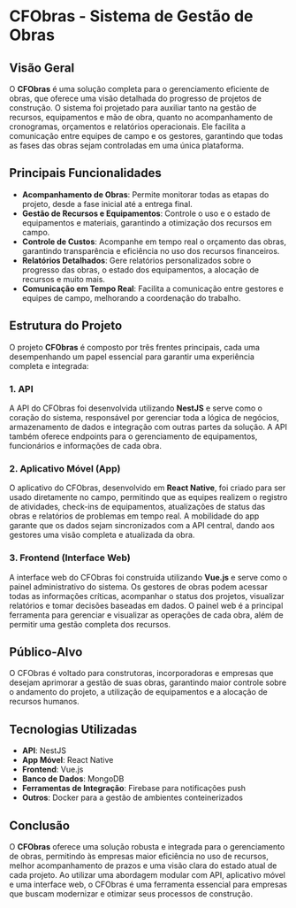 
# CFObras - Sistema de Gestão de Obras

## Visão Geral
O **CFObras** é uma solução completa para o gerenciamento eficiente de obras, que oferece uma visão detalhada do progresso de projetos de construção. O sistema foi projetado para auxiliar tanto na gestão de recursos, equipamentos e mão de obra, quanto no acompanhamento de cronogramas, orçamentos e relatórios operacionais. Ele facilita a comunicação entre equipes de campo e os gestores, garantindo que todas as fases das obras sejam controladas em uma única plataforma.

## Principais Funcionalidades
- **Acompanhamento de Obras**: Permite monitorar todas as etapas do projeto, desde a fase inicial até a entrega final.
- **Gestão de Recursos e Equipamentos**: Controle o uso e o estado de equipamentos e materiais, garantindo a otimização dos recursos em campo.
- **Controle de Custos**: Acompanhe em tempo real o orçamento das obras, garantindo transparência e eficiência no uso dos recursos financeiros.
- **Relatórios Detalhados**: Gere relatórios personalizados sobre o progresso das obras, o estado dos equipamentos, a alocação de recursos e muito mais.
- **Comunicação em Tempo Real**: Facilita a comunicação entre gestores e equipes de campo, melhorando a coordenação do trabalho.

## Estrutura do Projeto
O projeto **CFObras** é composto por três frentes principais, cada uma desempenhando um papel essencial para garantir uma experiência completa e integrada:

### 1. **API**
A API do CFObras foi desenvolvida utilizando **NestJS** e serve como o coração do sistema, responsável por gerenciar toda a lógica de negócios, armazenamento de dados e integração com outras partes da solução. A API também oferece endpoints para o gerenciamento de equipamentos, funcionários e informações de cada obra.

### 2. **Aplicativo Móvel (App)**
O aplicativo do CFObras, desenvolvido em **React Native**, foi criado para ser usado diretamente no campo, permitindo que as equipes realizem o registro de atividades, check-ins de equipamentos, atualizações de status das obras e relatórios de problemas em tempo real. A mobilidade do app garante que os dados sejam sincronizados com a API central, dando aos gestores uma visão completa e atualizada da obra.

### 3. **Frontend (Interface Web)**
A interface web do CFObras foi construída utilizando **Vue.js** e serve como o painel administrativo do sistema. Os gestores de obras podem acessar todas as informações críticas, acompanhar o status dos projetos, visualizar relatórios e tomar decisões baseadas em dados. O painel web é a principal ferramenta para gerenciar e visualizar as operações de cada obra, além de permitir uma gestão completa dos recursos.

## Público-Alvo
O CFObras é voltado para construtoras, incorporadoras e empresas que desejam aprimorar a gestão de suas obras, garantindo maior controle sobre o andamento do projeto, a utilização de equipamentos e a alocação de recursos humanos.

## Tecnologias Utilizadas
- **API**: NestJS
- **App Móvel**: React Native
- **Frontend**: Vue.js
- **Banco de Dados**: MongoDB
- **Ferramentas de Integração**: Firebase para notificações push
- **Outros**: Docker para a gestão de ambientes conteinerizados

## Conclusão
O **CFObras** oferece uma solução robusta e integrada para o gerenciamento de obras, permitindo às empresas maior eficiência no uso de recursos, melhor acompanhamento de prazos e uma visão clara do estado atual de cada projeto. Ao utilizar uma abordagem modular com API, aplicativo móvel e uma interface web, o CFObras é uma ferramenta essencial para empresas que buscam modernizar e otimizar seus processos de construção.
